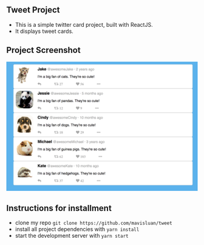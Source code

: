 ## Tweet Project

- This is a simple twitter card project, built with ReactJS. 
- It displays tweet cards.


## Project Screenshot

![](src/icons/twitter_project.png)


## Instructions for installment

* clone my repo `git clone https://github.com/mavisluan/tweet`
* install all project dependencies with `yarn install`
* start the development server with `yarn start`

